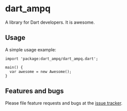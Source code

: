 # dart_ampq

A library for Dart developers. It is awesome.

## Usage

A simple usage example:

    import 'package:dart_ampq/dart_ampq.dart';

    main() {
      var awesome = new Awesome();
    }

## Features and bugs

Please file feature requests and bugs at the [issue tracker][tracker].

[tracker]: http://example.com/issues/replaceme
